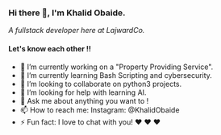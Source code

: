 ### Hi there 👋, I'm Khalid Obaide.
_A fullstack developer here at LajwardCo._

#### Let's know each other !!
- 🔭 I’m currently working on a "Property Providing Service".
- 🌱 I’m currently learning Bash Scripting and cybersecurity.
- 👯 I’m looking to collaborate on python3 projects.
- 🤔 I’m looking for help with learning AI.
- 💬 Ask me about anything you want to !
- 📫 How to reach me: Instagram: @KhalidObaide
- ⚡ Fun fact: I love to chat with you! ❤️ ❤️ ❤️
